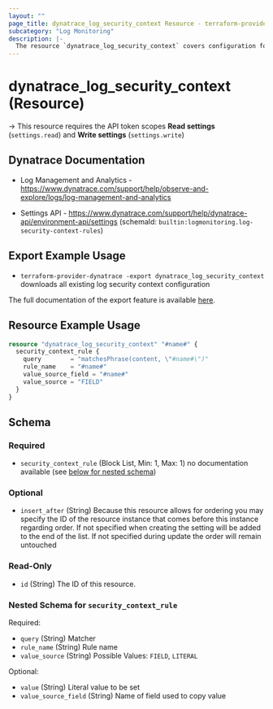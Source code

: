 ```yaml
---
layout: ""
page_title: dynatrace_log_security_context Resource - terraform-provider-dynatrace"
subcategory: "Log Monitoring"
description: |-
  The resource `dynatrace_log_security_context` covers configuration for log security context rules
---
```


# dynatrace_log_security_context (Resource)

-> This resource requires the API token scopes **Read settings** (`settings.read`) and **Write settings** (`settings.write`)

## Dynatrace Documentation

- Log Management and Analytics - https://www.dynatrace.com/support/help/observe-and-explore/logs/log-management-and-analytics

- Settings API - https://www.dynatrace.com/support/help/dynatrace-api/environment-api/settings (schemaId: `builtin:logmonitoring.log-security-context-rules`)

## Export Example Usage

- `terraform-provider-dynatrace -export dynatrace_log_security_context` downloads all existing log security context configuration

The full documentation of the export feature is available [here](https://dt-url.net/h203qmc).

## Resource Example Usage

```terraform
resource "dynatrace_log_security_context" "#name#" {
  security_context_rule {
    query        = "matchesPhrase(content, \"#name#\")"
    rule_name    = "#name#"
    value_source_field = "#name#"
    value_source = "FIELD"
  }
}
```

<!-- schema generated by tfplugindocs -->
## Schema

### Required

- `security_context_rule` (Block List, Min: 1, Max: 1) no documentation available (see [below for nested schema](#nestedblock--security_context_rule))

### Optional

- `insert_after` (String) Because this resource allows for ordering you may specify the ID of the resource instance that comes before this instance regarding order. If not specified when creating the setting will be added to the end of the list. If not specified during update the order will remain untouched

### Read-Only

- `id` (String) The ID of this resource.

<a id="nestedblock--security_context_rule"></a>
### Nested Schema for `security_context_rule`

Required:

- `query` (String) Matcher
- `rule_name` (String) Rule name
- `value_source` (String) Possible Values: `FIELD`, `LITERAL`

Optional:

- `value` (String) Literal value to be set
- `value_source_field` (String) Name of field used to copy value
 